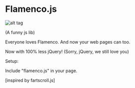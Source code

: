 # Flamenco.js
![alt tag](https://media1.britannica.com/eb-media/07/115007-004-EB239B62.jpg)

(A funny js lib)

Everyone loves Flamenco. And now your web pages can too.

Now with 100% less jQuery! (Sorry, jQuery, we still love you)

Setup:

Include "flamenco.js" in your page. 


[inspired by fartscroll.js]
